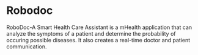# Robodoc
RoboDoc-A Smart Health Care Assistant is a mHealth application that can analyze the symptoms of a patient and determine the probability of occuring possible diseases. It also creates a real-time doctor and patient communication.
